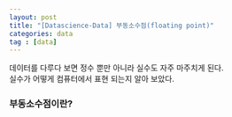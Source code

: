 ```yaml
---
layout: post
title: "[Datascience-Data] 부동소수점(floating point)"
categories: data
tag : [data]
---
```


데이터를 다루다 보면 정수 뿐만 아니라 실수도 자주 마주치게 된다.  
실수가 어떻게 컴퓨터에서 표현 되는지 알아 보았다.  

### 부동소수점이란? 


